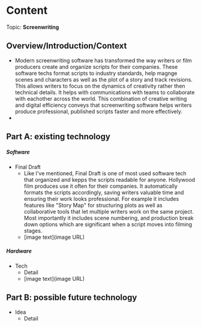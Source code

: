 # Content
Topic: **Screenwriting**

## Overview/Introduction/Context
*  Modern screenwriting software has transformed the way writers or film producers create and organize scripts for their companies. These software techs format scripts to industry standards, help magnge scenes and characters as well as the plot of a story and track revisions. This allows writers to focus on the dynamics of creativity rather then technical details. It helps with communications with teams to collaborate with eachother across the world. This combination of creative writing and digital efficiency conveys that screenwriting software helps writers produce professional, published scripts faster and more effectively. 
* 

## Part A: existing technology

##### Software
* Final Draft
  * Like I've mentioned, Final Draft is one of most used software tech that organized and kepps the scripts readable for anyone. Hollywood film produces use it often for their companies. It automatically formats the scripts accordingly, saving writers valuable time and ensuring their work looks professional. For example it includes features like "Story Map" for structuring plots as well as collaborative tools that let multiple writers work on the same project. Most importantly it includes scene numbering, and production break down options which are significant when a script moves into filming stages. 
  * [image text](image URL)

##### Hardware
* Tech
  * Detail
  * [image text](image URL)

## Part B: possible future technology
* Idea
  * Detail
